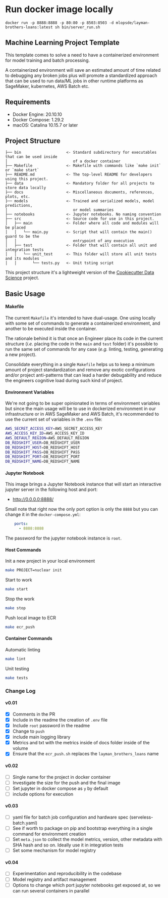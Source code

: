 # Run docker image locally
```shell
docker run -p 8888:8888 -p 80:80 -p 8503:8503 -d mlopsde/layman-brothers-loans:latest sh bin/server_run.sh
```

## Machine Learning Project Template
This template comes to solve a need to have a containerized environment for model 
training and batch processing.

A containerized environment will save an estimated amount of time related to
debugging any broken jobs plus will promote a standardized approach that can be used
to run data/ML jobs in other runtime platforms as SageMaker, kubernetes, AWS Batch etc.

## Requirements 
- Docker Engine: 20.10.10 
- Docker Compose: 1.29.2
- macOS: Catalina 10.15.7 or later


## Project Structure
```
├── bin                    <- Standard subdirectory for executables that can be used inside 
│                             of a docker container
├── Makefile               <- Makefile with commands like `make init` or `make start`
├── README.md              <- The top-level README for developers using this project.
├── data                   <- Mandatory folder for all projects to store data locally
├── docs                   <- Miscellaneous documents, references, plots, etc. 
├── models                 <- Trained and serialized models, model predictions, 
│                             or model summaries
├── notebooks              <- Jupyter notebooks. No naming convention
├── src                    <- Source code for use in this project.
│   ├── main               <- Folder where all code and modules will be placed
│   │   └── main.py        <- Script that will contain the main() guard to be the 
│   │                         entrypoint of any execution
│   ├── test               <- Folder that will contain all unit and integration tests
│   │   └── unit_test      <- This folder will store all unit tests and its modules
│   │       └── tests.py   <- Unit tsting script 
```

This project structure it's a lightweight version of the 
[Cookiecutter Data Science](https://github.com/drivendata/cookiecutter-data-science) 
project. 




## Basic Usage
#### Makefile 
The current `Makefile` it's intended to have dual-usage. One using locally  
with some set of commands to generate a containerized environment, and another
to be executed inside the container. 

The rationale behind it is that once an Engineer place its code in the current
structure (_i.e._ placing the code in the `main` and `test` folder) it's possible
to run the same set of commands for any case (_e.g._ linting, testing, generating a 
new project).

Consolidate everything in a single `Makefile` helps us to keep a minimum amount of 
project standardization and remove any exotic configurations and/or project 
anti-patterns that can lead a harder debugability and reduce the engineers 
cognitive load during such kind of project.


#### Environment Variables
We're not going to be super opinionated in terms of environment variables
but since the main usage will be to use in dockerized environment in our
infrastructure or in AWS SageMaker and AWS Batch, it's recommended to use
the current set of variables in the ``.env`` file:

```bash
AWS_SECRET_ACCESS_KEY=AWS_SECRET_ACCESS_KEY
AWS_ACCESS_KEY_ID=AWS_ACCESS_KEY_ID
AWS_DEFAULT_REGION=AWS_DEFAULT_REGION
DB_REDSHIFT_USER=DB_REDSHIFT_USER
DB_REDSHIFT_HOST=DB_REDSHIFT_HOST
DB_REDSHIFT_PASS=DB_REDSHIFT_PASS
DB_REDSHIFT_PORT=DB_REDSHIFT_PORT
DB_REDSHIFT_NAME=DB_REDSHIFT_NAME
```

#### Jupyter Notebook
This image brings a Jupyter Notebook instance that will start an interactive jupyter 
server in the following host and port:

- http://0.0.0.0:8888/

Small note that right now the only port option is only the ``8888`` but you can change it
in the ``docker-compose.yml``:
```yaml
    ports:
      - 8888:8888
```

The password for the jupyter notebook instance is `root`.

#### Host Commands
Init a new project in your local environment
```sh
make PROJECT=nuclear init
```

Start to work
```sh
make start
```

Stop the work
```sh
make stop
```

Push local image to ECR
```sh
make ecr_push
```

#### Container Commands
Automatic linting
```sh
make lint
```

Unit testing
```sh
make tests
```




### Change Log
#### v0.01
- [x] Comments in the PR
- [x] Include in the readme the creation of ``.env`` file
- [x] Include ``root`` password in the readme
- [X] Change to `push`
- [X] include main logging library
- [X] Metrics and txt with the metrics inside of docs folder inside of the volume
- [X] Ensure that the ``ecr_push.sh`` replaces the `layman_brothers_loans` name

#### v0.02
- [ ] Single name for the project in docker container
- [ ] Investigate the size for the push and the final image
- [ ] Set jupyter in docker compose as ``y`` by default
- [ ] include options for execution

#### v0.03
- [ ] yaml file for batch job configuration and hardware spec (serveless-batch.yaml)
- [ ] See if worth to package on pip and bootstrap everything in a single command for environment creation
- [ ] Set ``meta.json`` to collect the model metrics, version, other metadata with SHA hash and so on. 
  Ideally use it in integration tests
- [ ] Set some mechanism for model registry  

#### v0.04
- [ ] Experimentation and reproducibility in the codebase
- [ ] Model registry and artifact management
- [ ] Options to change which port jupyter notebooks get exposed at, so we can run several containers in parallel
